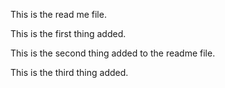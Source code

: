 This is the read me file.

This is the first thing added.

This is the second thing added to the readme file.

This is the third thing added. 
